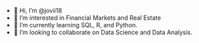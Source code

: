 - 👋 Hi, I’m @jovii18
- 👀 I’m interested in Financial Markets and Real Estate
- 🌱 I’m currently learning SQL, R, and Python.
- 💞️ I’m looking to collaborate on Data Science and Data Analysis.


<!---
jovii18/jovii18 is a ✨ special ✨ repository because its `README.md` (this file) appears on your GitHub profile.
You can click the Preview link to take a look at your changes.
--->
